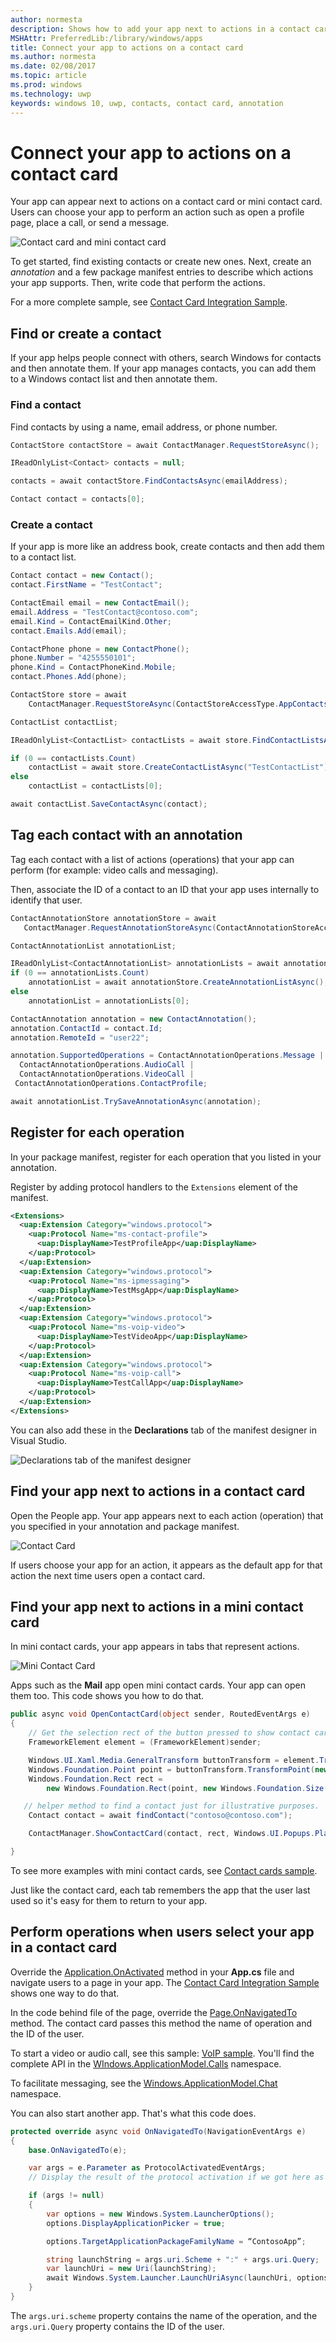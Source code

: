 ---author: normestadescription: Shows how to add your app next to actions in a contact cardMSHAttr: PreferredLib:/library/windows/appstitle: Connect your app to actions on a contact cardms.author: normestams.date: 02/08/2017ms.topic: articlems.prod: windowsms.technology: uwpkeywords: windows 10, uwp, contacts, contact card, annotation---# Connect your app to actions on a contact cardYour app can appear next to actions on a contact card or mini contact card. Users can choose your app to perform an action such as open a profile page, place a call, or send a message.![Contact card and mini contact card](images/all-contact-cards.png)To get started, find existing contacts or create new ones. Next, create an *annotation* and a few package manifest entries to describe which actions your app supports. Then, write code that perform the actions.For a more complete sample, see [Contact Card Integration Sample](https://github.com/Microsoft/Windows-universal-samples/tree/master/Samples/ContactCardIntegration).## Find or create a contactIf your app helps people connect with others, search Windows for contacts and then annotate them. If your app manages contacts, you can add them to a Windows contact list and then annotate them.### Find a contactFind contacts by using a name, email address, or phone number.```csContactStore contactStore = await ContactManager.RequestStoreAsync();IReadOnlyList<Contact> contacts = null;contacts = await contactStore.FindContactsAsync(emailAddress);Contact contact = contacts[0];```### Create a contactIf your app is more like an address book, create contacts and then add them to a contact list.```csContact contact = new Contact();contact.FirstName = "TestContact";ContactEmail email = new ContactEmail();email.Address = "TestContact@contoso.com";email.Kind = ContactEmailKind.Other;contact.Emails.Add(email);ContactPhone phone = new ContactPhone();phone.Number = "4255550101";phone.Kind = ContactPhoneKind.Mobile;contact.Phones.Add(phone);ContactStore store = await    ContactManager.RequestStoreAsync(ContactStoreAccessType.AppContactsReadWrite);ContactList contactList;IReadOnlyList<ContactList> contactLists = await store.FindContactListsAsync();if (0 == contactLists.Count)    contactList = await store.CreateContactListAsync("TestContactList");else    contactList = contactLists[0];await contactList.SaveContactAsync(contact);```## Tag each contact with an annotationTag each contact with a list of actions (operations) that your app can perform (for example: video calls and messaging).Then, associate the ID of a contact to an ID that your app uses internally to identify that user.```csContactAnnotationStore annotationStore = await   ContactManager.RequestAnnotationStoreAsync(ContactAnnotationStoreAccessType.AppAnnotationsReadWrite);ContactAnnotationList annotationList;IReadOnlyList<ContactAnnotationList> annotationLists = await annotationStore.FindAnnotationListsAsync();if (0 == annotationLists.Count)    annotationList = await annotationStore.CreateAnnotationListAsync();else    annotationList = annotationLists[0];ContactAnnotation annotation = new ContactAnnotation();annotation.ContactId = contact.Id;annotation.RemoteId = "user22";annotation.SupportedOperations = ContactAnnotationOperations.Message |  ContactAnnotationOperations.AudioCall |  ContactAnnotationOperations.VideoCall | ContactAnnotationOperations.ContactProfile;await annotationList.TrySaveAnnotationAsync(annotation);```## Register for each operationIn your package manifest, register for each operation that you listed in your annotation.Register by adding protocol handlers to the ``Extensions`` element of the manifest.```xml<Extensions>  <uap:Extension Category="windows.protocol">    <uap:Protocol Name="ms-contact-profile">      <uap:DisplayName>TestProfileApp</uap:DisplayName>    </uap:Protocol>  </uap:Extension>  <uap:Extension Category="windows.protocol">    <uap:Protocol Name="ms-ipmessaging">      <uap:DisplayName>TestMsgApp</uap:DisplayName>    </uap:Protocol>  </uap:Extension>  <uap:Extension Category="windows.protocol">    <uap:Protocol Name="ms-voip-video">      <uap:DisplayName>TestVideoApp</uap:DisplayName>    </uap:Protocol>  </uap:Extension>  <uap:Extension Category="windows.protocol">    <uap:Protocol Name="ms-voip-call">      <uap:DisplayName>TestCallApp</uap:DisplayName>    </uap:Protocol>  </uap:Extension></Extensions>```You can also add these in the **Declarations** tab of the manifest designer in Visual Studio.![Declarations tab of the manifest designer](images/manifest-designer-protocols.png)## Find your app next to actions in a contact cardOpen the People app. Your app appears next to each action (operation) that you specified in your annotation and package manifest.![Contact Card](images/a-contact-card.png)If users choose your app for an action, it appears as the default app for that action the next time users open a contact card.## Find your app next to actions in a mini contact cardIn mini contact cards, your app appears in tabs that represent actions.![Mini Contact Card](images/mini-contact-card.png)Apps such as the **Mail** app open mini contact cards. Your app can open them too. This code shows you how to do that.```cspublic async void OpenContactCard(object sender, RoutedEventArgs e){    // Get the selection rect of the button pressed to show contact card.    FrameworkElement element = (FrameworkElement)sender;    Windows.UI.Xaml.Media.GeneralTransform buttonTransform = element.TransformToVisual(null);    Windows.Foundation.Point point = buttonTransform.TransformPoint(new Windows.Foundation.Point());    Windows.Foundation.Rect rect =        new Windows.Foundation.Rect(point, new Windows.Foundation.Size(element.ActualWidth, element.ActualHeight));   // helper method to find a contact just for illustrative purposes.    Contact contact = await findContact("contoso@contoso.com");    ContactManager.ShowContactCard(contact, rect, Windows.UI.Popups.Placement.Default);}```To see more examples with mini contact cards, see [Contact cards sample](https://github.com/Microsoft/Windows-universal-samples/tree/master/Samples/ContactCards).Just like the contact card, each tab remembers the app that the user last used so it's easy for them to return to your app.## Perform operations when users select your app in a contact cardOverride the [Application.OnActivated](https://msdn.microsoft.com/library/windows/apps/br242330) method  in your **App.cs** file and navigate users to a page in your app. The [Contact Card Integration Sample](https://github.com/Microsoft/Windows-universal-samples/tree/master/Samples/ContactCardIntegration) shows one way to do that.In the code behind file of the page, override the [Page.OnNavigatedTo](https://msdn.microsoft.com/en-us/library/windows/apps/windows.ui.xaml.controls.page.onnavigatedto.aspx) method. The contact card passes this method the name of operation and the ID of the user.To start a video or audio call, see this sample: [VoIP sample](https://github.com/Microsoft/Windows-universal-samples/tree/master/Samples/VoIP). You'll find the complete API in the [WIndows.ApplicationModel.Calls](https://msdn.microsoft.com/library/windows/apps/windows.applicationmodel.calls.aspx) namespace.To facilitate messaging, see the [Windows.ApplicationModel.Chat](https://msdn.microsoft.com/en-us/library/windows/apps/windows.applicationmodel.chat.aspx) namespace.You can also start another app. That's what this code does.```csprotected override async void OnNavigatedTo(NavigationEventArgs e){    base.OnNavigatedTo(e);    var args = e.Parameter as ProtocolActivatedEventArgs;    // Display the result of the protocol activation if we got here as a result of being activated for a protocol.    if (args != null)    {        var options = new Windows.System.LauncherOptions();        options.DisplayApplicationPicker = true;        options.TargetApplicationPackageFamilyName = “ContosoApp”;        string launchString = args.uri.Scheme + ":" + args.uri.Query;        var launchUri = new Uri(launchString);        await Windows.System.Launcher.LaunchUriAsync(launchUri, options);    }}```The ```args.uri.scheme``` property contains the name of the operation, and the ```args.uri.Query``` property contains the ID of the user.